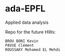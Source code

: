 # ada-EPFL
Applied data analysis

Repo for the future HWs:

	BROU BONI Kevin
	PAVUE Clément
	ROUSSAKY Mohamed EL Mehdi
